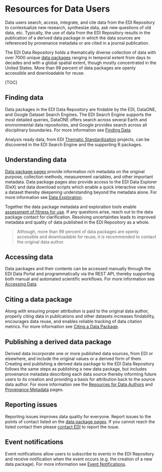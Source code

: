 # Resources for Data Users

Data users search, access, integrate, and cite data from the EDI Repository to contextualize new research, synthesize data, ask new questions of old data, etc. Typically, the use of data from the EDI Repository results in the publication of a derived data package in which the data sources are referenced by provenance metadata or are cited in a journal publication.

The EDI Data Repository holds a thematically diverse collection of data with over 7000 unique [data packages](/templates/resources/the-data-package.md) ranging in temporal extent from days to decades and with a global spatial extent, though mostly concentrated in the United States. More than 99 percent of data packages are openly accessible and downloadable for reuse.

[TOC]

## Finding data

Data packages in the EDI Data Repository are findable by the EDI, DataONE, and Google Dataset Search Engines. The EDI Search Engine supports the most detailed queries, DataONE offers search across several Earth and environmental data repositories, and Google provides search across all disciplinary boundaries. For more information see [Finding Data](/templates/resources/finding-data.md).

Analysis ready data, from EDI [Thematic Standardization](/templates/resources/thematic-standardization.md) projects, can be discovered in the EDI Search Engine and the supporting R packages.


## Understanding data

[Data package pages](/templates/resources/data-package-pages.md) provide information rich metadata on the original purpose, collection methods, measurement variables, and other important metadata. Data package pages also provide access to the EDI Data Explorer (DeX) and data download scripts which enable a quick interactive view into a dataset thereby deepening understanding beyond the metadata alone. For more information see [Data Exploration](/templates/resources/data-exploration.md).

Together the data package metadata and exploration tools enable [assessment of fitness for use](/templates/resources/assessing-fitness-for-use.md). If any questions arise, reach out to the data package contact for clarification. Resolving uncertainties leads to improved metadata and quality of data published in the EDI Repository as a whole.

>Although, more than 99 percent of data packages are openly accessible and downloadable for reuse, it is recommended to contact the original data author.


## Accessing data

Data packages and their contents can be accessed manually through the EDI Data Portal and programmatically via the REST API, thereby supporting both manual and automated scientific workflows. For more information see [Accessing Data](/templates/resources/accessing-data.md).


## Citing a data package

Along with ensuring proper attribution is paid to the original data author, properly citing data in publications and other datasets increases findability, encourages data reuse, and enables reliable tracking of data citation metrics. For more information see [Citing a Data Package](/templates/resources/citing-data.md).

## Publishing a derived data package

Derived data incorporate one or more published data sources, from EDI or elsewhere, and include the original values or a derived form of them. Creating and publishing a derived data package to the EDI Data Repository follows the same steps as publishing a new data package, but includes provenance metadata describing each data source thereby informing future users to its creation and providing a basis for attribution back to the source data author. For more information see the [Resources for Data Authors](/templates/resources/resources-for-data-authors.md) and [Provenance Metadata](/templates/resources/provenance-metadata.md) pages.

## Reporting issues

Reporting issues improves data quality for everyone. Report issues to the points of contact listed on the [data package pages](/templates/resources/data-package-pages.md). If you cannot reach the listed contact then please [contact EDI](/templates/support/contact-us.md) to report the issue.

## Event notifications

Event notifications allow users to subscribe to events in the EDI Repository and receive notification when the event occurs (e.g. the creation of a new data package). For more information see [Event Notifications](/templates/resources/event-notifications.md).
